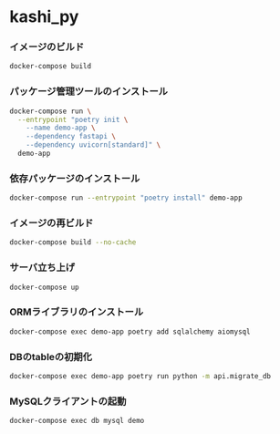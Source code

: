 # kashi_py

### イメージのビルド

```bash
docker-compose build
```

### パッケージ管理ツールのインストール
```bash
docker-compose run \
  --entrypoint "poetry init \
    --name demo-app \
    --dependency fastapi \
    --dependency uvicorn[standard]" \
  demo-app
```

### 依存パッケージのインストール
```bash
docker-compose run --entrypoint "poetry install" demo-app
```

### イメージの再ビルド
```bash
docker-compose build --no-cache
```

### サーバ立ち上げ

```bash
docker-compose up
```

### ORMライブラリのインストール

```bash
docker-compose exec demo-app poetry add sqlalchemy aiomysql
```

### DBのtableの初期化

```bash
docker-compose exec demo-app poetry run python -m api.migrate_db
```

### MySQLクライアントの起動

```bash
docker-compose exec db mysql demo
```
